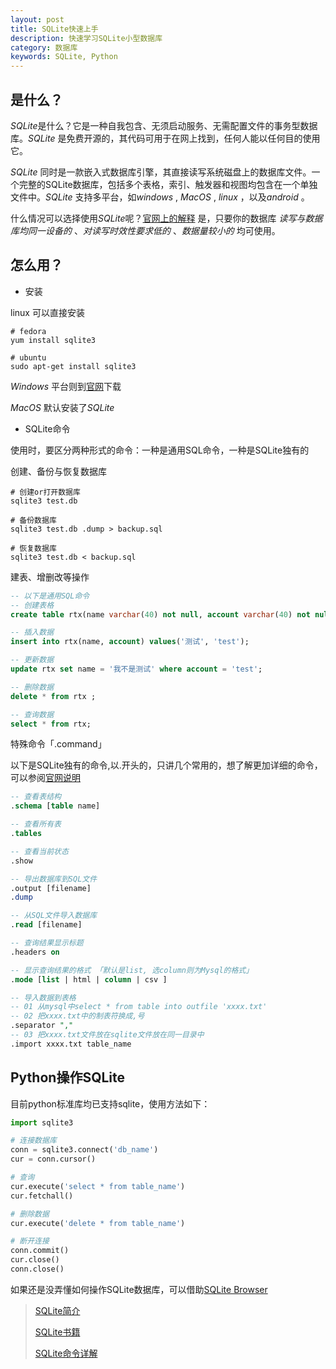 ```yaml
---
layout: post
title: SQLite快速上手
description: 快速学习SQLite小型数据库
category: 数据库
keywords: SQLite, Python
---
```


## 是什么？

*SQLite*是什么？它是一种自我包含、无须启动服务、无需配置文件的事务型数据库。*SQLite* 是免费开源的，其代码可用于在网上找到，任何人能以任何目的使用它。

*SQLite* 同时是一款嵌入式数据库引擎，其直接读写系统磁盘上的数据库文件。一个完整的SQLite数据库，包括多个表格，索引、触发器和视图均包含在一个单独文件中。*SQLite* 支持多平台，如*windows* ,  *MacOS* , *linux* ，以及*android* 。

<!-- more -->

什么情况可以选择使用*SQLite*呢？[官网上的解释](http://www.sqlite.org/whentouse.html) 是，只要你的数据库 *读写与数据库均同一设备的* 、*对读写时效性要求低的* 、*数据量较小的* 均可使用。

## 怎么用？

- 安装

linux 可以直接安装

```shell
# fedora
yum install sqlite3

# ubuntu
sudo apt-get install sqlite3
```

*Windows* 平台则到[官网](http://www.sqlite.org/download.html)下载

*MacOS* 默认安装了*SQLite*

- SQLite命令

使用时，要区分两种形式的命令：一种是通用SQL命令，一种是SQLite独有的

创建、备份与恢复数据库

```shell
# 创建or打开数据库
sqlite3 test.db

# 备份数据库
sqlite3 test.db .dump > backup.sql

# 恢复数据库
sqlite3 test.db < backup.sql
```

建表、增删改等操作

```sql
-- 以下是通用SQL命令
-- 创建表格
create table rtx(name varchar(40) not null, account varchar(40) not null);

-- 插入数据
insert into rtx(name, account) values('测试', 'test');

-- 更新数据
update rtx set name = '我不是测试' where account = 'test';

-- 删除数据
delete * from rtx ;

-- 查询数据
select * from rtx;
```

特殊命令「.command」

以下是SQLite独有的命令,以.开头的，只讲几个常用的，想了解更加详细的命令，可以参阅[官网说明](http://www.sqlite.org/cli.html)

```sql
-- 查看表结构
.schema [table name]

-- 查看所有表
.tables

-- 查看当前状态
.show

-- 导出数据库到SQL文件
.output [filename]
.dump

-- 从SQL文件导入数据库
.read [filename]

-- 查询结果显示标题
.headers on

-- 显示查询结果的格式 「默认是list, 选column则为Mysql的格式」
.mode [list | html | column | csv ]

-- 导入数据到表格
-- 01 从mysql中select * from table into outfile 'xxxx.txt'
-- 02 把xxxx.txt中的制表符换成,号
.separator ","    
-- 03 把xxxx.txt文件放在sqlite文件放在同一目录中
.import xxxx.txt table_name
```

## Python操作SQLite

目前python标准库均已支持sqlite，使用方法如下：

```python
import sqlite3

# 连接数据库
conn = sqlite3.connect('db_name')
cur = conn.cursor()

# 查询
cur.execute('select * from table_name')
cur.fetchall()

# 删除数据
cur.execute('delete * from table_name')

# 断开连接
conn.commit()
cur.close()
conn.close()
```

如果还是没弄懂如何操作SQLite数据库，可以借助[SQLite Browser](http://sqlitebrowser.org)

> [SQLite简介](http://www.sqlite.org/about.html)
>
> [SQLite书籍](http://www.sqlite.org/books.html)
>
> [SQLite命令详解](http://www.sqlite.org/cli.html)
